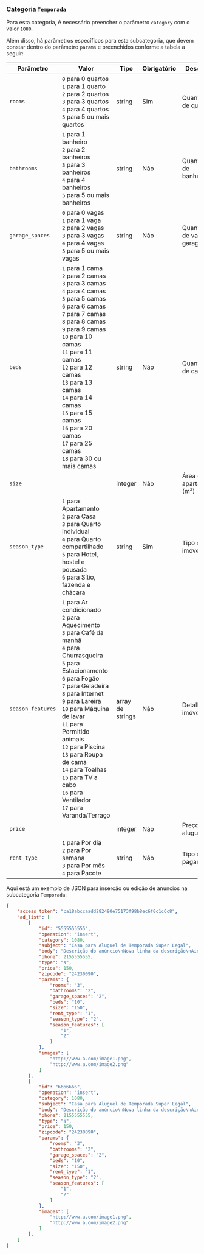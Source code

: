 ### Categoria `Temporada`

Para esta categoria, é necessário preencher o parâmetro `category` com o valor `1080`.

Além disso, há parâmetros específicos para esta subcategoria, que devem constar dentro do parâmetro `params` e preenchidos conforme a tabela a seguir:


| Parâmetro | Valor | Tipo | Obrigatório | Descrição |
|------------------|--------------------------------------------------------------------------------------------------------------------------------------------------------------------------------------------------------------------------------------------------------------------------------------------------------------------------------------------------------------------------------------------------------------------------------------------------------------------------------------------------------------------------------------------------------------------------------------------------------------------------------------------------------------------------------------------------------------------------------------------------------------------------------------------------------------------------------------------------------------------------------------------------------------------------------------------------------------------------------------------------------------------------------------------------------------------------------|------------------|-------------|----------------------------|
| `rooms` | `0` para 0 quartos<br> `1` para 1 quarto<br> `2` para 2 quartos<br> `3` para 3 quartos<br> `4` para 4 quartos<br> `5` para 5 ou mais quartos<br> | string | Sim | Quantidade de quartos |
| `bathrooms` | `1` para 1 banheiro<br> `2` para 2 banheiros<br> `3` para 3 banheiros<br> `4` para 4 banheiros<br> `5` para 5 ou mais banheiros<br> | string | Não | Quantidade de banheiros |
| `garage_spaces` | `0` para 0 vagas<br> `1` para 1 vaga<br> `2` para 2 vagas<br> `3` para 3 vagas<br> `4` para 4 vagas<br> `5` para 5 ou mais vagas<br> | string | Não | Quantidade de vagas de garagem |
| `beds` | `1` para 1 cama<br> `2` para 2 camas<br> `3` para 3 camas<br> `4` para 4 camas<br> `5` para 5 camas<br> `6` para 6 camas<br>`7` para 7 camas<br>`8` para 8 camas<br>`9` para 9 camas<br>`10` para 10 camas<br>`11` para 11 camas<br>`12` para 12 camas<br>`13` para 13 camas<br>`14` para 14 camas<br>`15` para 15 camas<br>`16` para 20 camas<br>`17` para 25 camas<br>`18` para 30 ou mais camas | string | Não | Quantidade de camas |
| `size` |  | integer | Não | Área do apartamento (m²) |
| `season_type` | `1` para Apartamento<br> `2` para Casa<br> `3` para Quarto individual<br> `4` para Quarto compartilhado<br> `5` para Hotel, hostel e pousada<br>`6` para Sítio, fazenda e chácara | string | Sim | Tipo de imóvel |
| `season_features` | `1` para Ar condicionado<br> `2` para Aquecimento<br> `3` para Café da manhã<br> `4` para Churrasqueira<br> `5` para Estacionamento<br> `6` para Fogão<br> `7` para Geladeira<br> `8` para Internet<br> `9` para Lareira<br> `10` para Máquina de lavar<br> `11` para Permitido animais<br> `12` para Piscina<br> `13` para Roupa de cama<br> `14` para Toalhas<br> `15` para TV a cabo<br> `16` para Ventilador<br> `17` para Varanda/Terraço | array de strings | Não | Detalhes do imóvel |
| `price` |  | integer | Não | Preço de aluguel |
| `rent_type` | `1` para Por dia<br> `2` para Por semana<br> `3` para Por mês<br> `4` para Pacote | string | Não | Tipo de pagamento |

Aqui está um exemplo de JSON para inserção ou edição de anúncios na subcategoria `Temporada`:

```json
{
    "access_token": "ca18abccaadd282490e75173f98b8ec6f0c1c6c8",
    "ad_list": [
        {
            "id": "5555555555",
            "operation": "insert",
            "category": 1080,
            "subject": "Casa para Aluguel de Temporada Super Legal",
            "body": "Descrição do anúncio\nNova linha da descrição\nAinda outra linha da descrição",
            "phone": 2155555555,
            "type": "s",
            "price": 150,
            "zipcode": "24230090",
            "params": {
                "rooms": "3",
                "bathrooms": "2",
                "garage_spaces": "2",
                "beds": "10",
                "size": "150",
                "rent_type": "1",
                "season_type": "2",
                "season_features": [
                    "1",
                    "2"
                ]
            },
            "images": [
                "http://www.a.com/image1.png",
                "http://www.a.com/image2.png"
            ]
        },
        {
            "id": "6666666",
            "operation": "insert",
            "category": 1080,
            "subject": "Casa para Aluguel de Temporada Super Legal",
            "body": "Descrição do anúncio\nNova linha da descrição\nAinda outra linha da descrição",
            "phone": 2155555555,
            "type": "s",
            "price": 150,
            "zipcode": "24230090",
            "params": {
                "rooms": "3",
                "bathrooms": "2",
                "garage_spaces": "2",
                "beds": "10",
                "size": "150",
                "rent_type": "1",
                "season_type": "2",
                "season_features": [
                    "1",
                    "2"
                ]
            },
            "images": [
                "http://www.a.com/image1.png",
                "http://www.a.com/image2.png"
            ]
        },
    ]
}
```